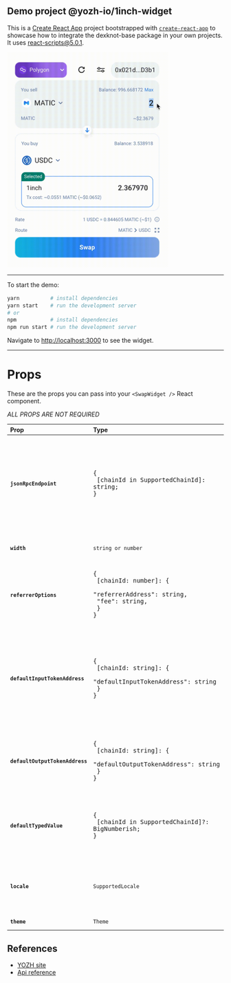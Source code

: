 ## Demo project @yozh-io/1inch-widget

This is a [Create React App](https://create-react-app.dev/) project bootstrapped with [`create-react-app`](https://create-react-app.dev/docs/getting-started) to showcase how to integrate the dexknot-base package in your own projects. It uses react-scripts@5.0.1.


<img src="public/widget-example.gif" height="500" />


---

To start the demo:

```bash
yarn          # install dependencies
yarn start    # run the development server
# or
npm           # install dependencies
npm run start # run the development server
```

Navigate to [http://localhost:3000](http://localhost:3000) to see the widget.

---

# Props

These are the props you can pass into your `<SwapWidget />` React component.

_ALL PROPS ARE NOT REQUIRED_

| Prop                            | Type                                     | Value                                                                                                                                         | Default                                                                                                                                                                                                                                                                              |
|:--------------------------------|:-----------------------------------------|:----------------------------------------------------------------------------------------------------------------------------------------------|:-------------------------------------------------------------------------------------------------------------------------------------------------------------------------------------------------------------------------------------------------------------------------------------|
| **`jsonRpcEndpoint`**           | <pre>{<br>  [chainId in SupportedChainId]: string; <br>}</pre> | In order for a software application to interact with the blockchain, it must connect to node.                           | <pre>{<br>  1: 'https://cloudflare-eth.com',<br>  56: 'https://bsc-dataseed1.ninicoin.io',<br>  137: 'https://polygon-rpc.com/', <br>  250: 'https://rpc.ftm.tools', <br>  42161: 'https://arb1.arbitrum.io/rpc', <br>  43114: 'https://api.avax.network/ext/bc/C/rpc', <br>} </pre> |
| **`width`**                     | `string or number`                       | You can customize the width by passing a number (of pixels) to the width prop of the widget.                                                  | `418`                                                                                                                                                                                                                                                                                |
| **`referrerOptions`**           | <pre>{<br>  [chainId: number]: {<br>    "referrerAddress": string,<br>    "fee": string,<br>  }<br>}</pre>| Fee is a number from 1 to 3 percent. <br/> After each swap, a percentage from swap amount equal to fee will be transferred to referrerAddress | <pre>{<br>  1: {<br>    "referrerAddress": "",<br>    "fee": "",<br>  }<br>}</pre>                                                                                                                                                                                                   |
| **`defaultInputTokenAddress`**  | <pre>{<br>  [chainId: string]: {<br>    "defaultInputTokenAddress": string<br>  }<br>}</pre>| Address of the token to be selected by default in the input field (e.g. USDC) for each network chain ID. If left empty the widget will use the native token of the connected chain as default. This can be explicitly defined by the special string 'NATIVE'. For convenience you may pass a single string instead of a chainId mapping.   | ``string or 'NATIVE'``                                                                                                                                                                                                                                                               |
| **`defaultOutputTokenAddress`** | <pre>{<br>  [chainId: string]: {<br>    "defaultOutputTokenAddress": string<br>  }<br>}</pre>| Address of the token to be selected by default in the input field (e.g. USDC) for each network chain ID. None if left empty. Any addresses provided in this parameter must be included in the tokenList. | ``string or 'NATIVE'``                                                                                                                                                                                                                                                               |
| **`defaultTypedValue`**         | <pre>{<br>  [chainId in SupportedChainId]?: BigNumberish; <br>}</pre> | Value in wei. This value will respect the decimals of the inputTokenAddress. If the defaultInputTokenAddress is USDC, defaultTypedValue should be `1000000` (it means 1 USDC). | `0`                                                                                                                                                                                                                                                                                  |
| **`locale`**                    | `SupportedLocale`                       | Specifies an explicit locale to use for the widget interface. This can be set to one of the values exported by the library in SUPPORTED_LOCALES.| `en`                                                                                                                                                                                                                                                                                 |
| **`theme`**                     | `Theme`                       | Specifies a custom theme. See [MUI THEME](https://mui.com/material-ui/customization/theming/) | light `default-theme`                                                                                                                                                                                                                                                                |

## References

- [YOZH site](https://yozh.io)
- [Api reference](https://docs.1inch.io/docs/aggregation-protocol/api/swagger)
